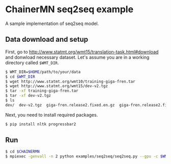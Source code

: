 # ChainerMN seq2seq example

A sample implementation of seq2seq model.

## Data download and setup

First, go to http://www.statmt.org/wmt15/translation-task.html#download and donwload necessary dataset.
Let's assume you are in a working directory called `$WMT_DIR`.

```bash
$ WMT_DIR=$HOME/path/to/your/data
$ cd $WMT_DIR
$ wget http://www.statmt.org/wmt10/training-giga-fren.tar
$ wget http://www.statmt.org/wmt15/dev-v2.tgz
$ tar -xf training-giga-fren.tar
$ tar -xf dev-v2.tgz
$ ls 
dev/  dev-v2.tgz  giga-fren.release2.fixed.en.gz  giga-fren.release2.fixed.fr.gz  training-giga-fren.tar

```

Next, you need to install required packages.

```bash
$ pip install nltk progressbar2
```

## Run

```bash
$ cd $CHAINERMN
$ mpiexec -genvall -n 2 python examples/seq2seq/seq2seq.py --gpu -c $WMT_DIR -i $WMT_DIR --out result.tmp
```
